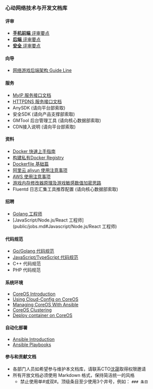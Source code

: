 ### 心动网络技术与开发文档库

#### 评审

* [**手机前端** 评审要点](public/game_review/frontend.md)
* [**后端** 评审要点](public/game_review/backend.md)
* [**安全** 评审要点](public/game_review/security.md)

#### 向导

* [网络游戏后端架构 Guide Line](public/guide/backend.md)

#### 服务

* [MyIP 服务接口文档](public/services/myip.md)
* [HTTPDNS 服务接口文档](public/services/httpdns.md)
* AnySDK (请向平台部索取)
* 安全SDK (请向产品支撑部索取)
* GMTool 后台管理工具 (请向核心数据部索取)
* CDN接入说明 (请向平台部索取)

#### 资料

* [Docker 快速上手指南](public/guide/devops/docker_quick.md)
* [构建私有Docker Registry](public/guide/devops/docker_registry.md)
* [Dockerfile 基础篇](public/guide/devops/dockerfile_introduction.md)
* [阿里云 aliyun 使用注意事项](public/guide/devops/aliyun.md)
* [AWS 使用注意事项](public/guide/devops/aws.md)
* [游戏内存修改器原理及游戏敏感数值加密思路](public/guide/memory_security.md)
* Fluentd 日志汇集工具推荐配置 (请向核心数据部索取)

#### 招聘

* [Golang 工程师](public/jobs.md#Golang工程师)
* [JavaScript/Node.js/React 工程师](public/jobs.md#Javascript/Node.js/React 工程师)

#### 代码规范

* [Go/Golang 代码规范](public/coding_style/golang.md)
* [JavaScript/TypeScript 代码规范](public/coding_style/js_ts.md)
* C++ 代码规范
* PHP 代码规范

#### 系统环境
* [CoreOS Introduction](public/guide/devops/CoreOS/introduction.md)
* [Using Cloud-Config on CoreOS](public/guide/devops/CoreOS/cloud-config.md)
* [Managing CoreOS With Ansible](public/guide/devops/CoreOS/management.md)
* [CoreOS Clustering](public/guide/devops/CoreOS/clustering.md)
* [Deploy container on CoreOS](public/guide/devops/CoreOS/docker.md)

#### 自动化部署
* [Ansible Introduction](public/guide/devops/Ansible/introduction.md)
* [Ansible Playbooks](public/guide/devops/Ansible/playbooks.md)

 
#### 参与和贡献文档
* 各部门人员如希望参与维护本文档库，请联系CTO[沈晟](mailto:tomasen@xindong.com)取得权限邀请
* 所有开放文档必须使用 Markdown 格式，保持简洁统一的风格
	* 禁止使用单\#或双\#。顶级条目至少使用3个井号，例如： `### 条目`
